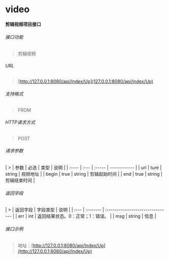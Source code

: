 # video
**剪辑视频项目接口**
###### 接口功能
> 剪辑视频
 
###### URL
> [http://127.0.0.1:8080/api/Index/Up](127.0.0.1:8080/api/Index/Up)
 
###### 支持格式
> FROM
 
###### HTTP请求方式
> POST
 
###### 请求参数
| >     | 参数 | 必选   | 类型         | 说明 |
| :---- | :--- | :----- | ------------ |
| url   | ture | string | 视频地址     |
| begin | true | string | 剪辑起始时间 |
| end   | true | string | 剪辑结束时间 |
 
###### 返回字段
| >    | 返回字段 | 字段类型                         | 说明 |
| :--- | :------- | :------------------------------- |
| err  | int      | 返回结果状态。0：正常；1：错误。 |
| msg  | string   | 信息                             |
 
###### 接口示例
> 地址：[http://127.0.0.1:8080/api/Index/Up](http://127.0.0.1:8080/api/Index/Up)
